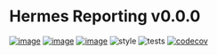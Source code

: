 # Hermes Reporting v0.0.0
[![image](https://img.shields.io/pypi/v/changelog_gen.svg)](https://pypi.org/project/changelog_gen/)
[![image](https://img.shields.io/pypi/l/changelog_gen.svg)](https://pypi.org/project/changelog_gen/)
[![image](https://img.shields.io/pypi/pyversions/changelog_gen.svg)](https://pypi.org/project/changelog_gen/)
![style](https://github.com/EdgyEdgemond/hermes/workflows/style/badge.svg)
![tests](https://github.com/EdgyEdgemond/hermes/workflows/tests/badge.svg)
[![codecov](https://codecov.io/gh/EdgyEdgemond/hermes/branch/master/graph/badge.svg)](https://codecov.io/gh/EdgyEdgemond/hermes)
